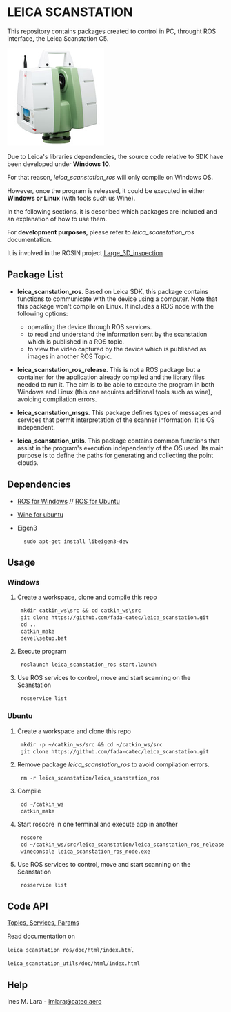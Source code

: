 # LEICA SCANSTATION

This repository contains packages created to control in PC, throught ROS interface, the Leica Scanstation C5. 

![leica](scanstationC5.jpg)

Due to Leica's libraries dependencies, the source code relative to SDK have been developed under **Windows 10**. 

For that reason, *leica_scanstation_ros* will only compile on Windows OS.

However, once the program is released, it could be executed in either **Windows or Linux** (with tools such us Wine).

In the following sections, it is described which packages are included and an explanation of how to use them.

For **development purposes**, please refer to *leica_scanstation_ros* documentation. 

It is involved in the ROSIN project [Large_3D_inspection](http://wiki.ros.org/large_3d_inspection)

## Package List
- **leica_scanstation_ros**. Based on Leica SDK, this package contains functions to communicate with the device using a computer. Note that this package won't compile on Linux. It includes a ROS node with the following options:
    - operating the device through ROS services. 
    - to read and understand the information sent by the scanstation which is published in a ROS topic. 
    - to view the video captured by the device which is published as images in another ROS Topic.

- **leica_scanstation_ros_release**. This is not a ROS package but a container for the application already compiled and the library files needed to run it. The aim is to be able to execute the program in both Windows and Linux (this one requires additional tools such as wine), avoiding compilation errors.

- **leica_scanstation_msgs**. This package defines types of messages and services that permit interpretation of the scanner information.
It is OS independent.

- **leica_scanstation_utils**. This package contains common functions that assist in the program's execution independently of the OS used. Its main purpose is to define the paths for generating and collecting the point clouds. 


## Dependencies 
- [ROS for Windows](http://wiki.ros.org/Installation/Windows) // [ROS for Ubuntu](http://wiki.ros.org/Installation/Ubuntu)
- [Wine for ubuntu](https://tecadmin.net/install-wine-on-ubuntu/)
- Eigen3

        sudo apt-get install libeigen3-dev

## Usage
### Windows
1. Create a workspace, clone and compile this repo

        mkdir catkin_ws\src && cd catkin_ws\src
        git clone https://github.com/fada-catec/leica_scanstation.git
        cd ..
        catkin_make
        devel\setup.bat

2. Execute program

        roslaunch leica_scanstation_ros start.launch

3. Use ROS services to control, move and start scanning on the Scanstation

        rosservice list

### Ubuntu
1. Create a workspace and clone this repo

        mkdir -p ~/catkin_ws/src && cd ~/catkin_ws/src
        git clone https://github.com/fada-catec/leica_scanstation.git

2. Remove package *leica_scanstation_ros* to avoid compilation errors.

        rm -r leica_scanstation/leica_scanstation_ros

4. Compile

        cd ~/catkin_ws
        catkin_make

5. Start roscore in one terminal and execute app in another

        roscore
        cd ~/catkin_ws/src/leica_scanstation/leica_scanstation_ros_release
        wineconsole leica_scanstation_ros_node.exe

6. Use ROS services to control, move and start scanning on the Scanstation

        rosservice list

## Code API

[Topics, Services, Params](http://wiki.ros.org/leica_scanstation#Code_API)

Read documentation on

`leica_scanstation_ros/doc/html/index.html`

`leica_scanstation_utils/doc/html/index.html`


## Help
Ines M. Lara - imlara@catec.aero